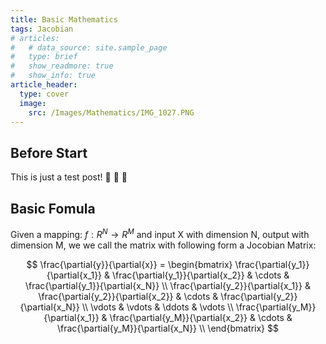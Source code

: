 ```yaml
---
title: Basic Mathematics
tags: Jacobian
# articles:
#   # data_source: site.sample_page
#   type: brief
#   show_readmore: true
#   show_info: true
article_header:
  type: cover
  image:
    src: /Images/Mathematics/IMG_1027.PNG
---
```


## Before Start

This is just a test post! :ghost: :ghost: :ghost:

## Basic Fomula

<!-- ![Hi](https://github.com/YiqunChen1999/Blogs/raw/master/Images/Mathematics/IMG_1027.PNG) -->

Given a mapping: $f: R^N \rightarrow R^M$ and input X with dimension N, output with dimension M,
we we call the matrix with following form a Jocobian Matrix:

$$
\frac{\partial{y}}{\partial{x}} = \begin{bmatrix}
    \frac{\partial{y_1}}{\partial{x_1}} & \frac{\partial{y_1}}{\partial{x_2}} & \cdots & \frac{\partial{y_1}}{\partial{x_N}} \\
    \frac{\partial{y_2}}{\partial{x_1}} & \frac{\partial{y_2}}{\partial{x_2}} & \cdots & \frac{\partial{y_2}}{\partial{x_N}} \\
    \vdots & \vdots & \ddots & \vdots \\
    \frac{\partial{y_M}}{\partial{x_1}} & \frac{\partial{y_M}}{\partial{x_2}} & \cdots & \frac{\partial{y_M}}{\partial{x_N}} \\
\end{bmatrix}
$$
